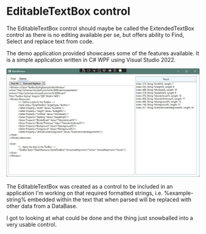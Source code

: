 # EditableTextBox control

The EditableTextBox control should maybe be called the ExtendedTextBox control as there is no editing available per se, but offers ability to Find, Select and replace text from code.

The demo application provided showcases some of the features available.  It is a simple application written in C# WPF using Visual Studio 2022.

![Image](docs/image.jpg)

The EditableTextBox was created as a control to be included in an application I'm working on that required formatted strings, i.e. %example-string% embedded within the text that when parsed will be replaced with other data from a DataBase.

I got to looking at what could be done and the thing just snowballed into a very usable control.

